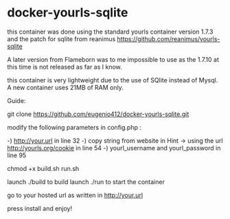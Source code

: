 # docker-yourls-sqlite
this container was done using the standard yourls container version 1.7.3 and the patch for sqlite from reanimus https://github.com/reanimus/yourls-sqlite

A later version from Flameborn was to me impossible to use as the 1.7.10 at this time is not released as far as I know.

this container is very lightweight due to the use of SQlite instead of Mysql. A new container uses 21MB of RAM only.

Guide:

git clone https://github.com/eugenio412/docker-yourls-sqlite.git

modify the following parameters in config.php : 

-) http://your.url in line 32 
-) copy string from website in Hint -> using the url http://yourls.org/cookie in line 54
-) yourl_username and yourl_password in line 95

chmod +x build.sh run.sh

launch ./build to build
launch ./run to start the container

go to your hosted url as written in http://your.url

press install and enjoy!
